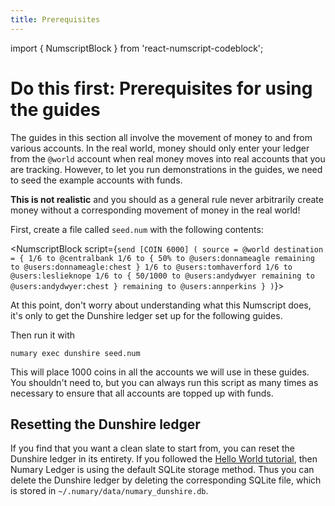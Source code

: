 ```yaml
---
title: Prerequisites
---
```


import { NumscriptBlock } from 'react-numscript-codeblock';

# Do this first: Prerequisites for using the guides

The guides in this section all involve the movement of money to and from various accounts. In the real world, money should only enter your ledger from the `@world` account when real money moves into real accounts that you are tracking. However, to let you run demonstrations in the guides, we need to seed the example accounts with funds.

**This is not realistic** and you should as a general rule never arbitrarily create money without a corresponding movement of money in the real world!

First, create a file called `seed.num` with the following contents:

<NumscriptBlock script={`send [COIN 6000] (
  source = @world
  destination = {
    1/6 to @centralbank
    1/6 to {
      50% to @users:donnameagle
      remaining to @users:donnameagle:chest
    }
    1/6 to @users:tomhaverford
    1/6 to @users:leslieknope
    1/6 to {
      50/1000 to @users:andydwyer
      remaining to @users:andydwyer:chest
    }
    remaining to @users:annperkins
  }
)`}></NumscriptBlock>

At this point, don't worry about understanding what this Numscript does, it's only to get the Dunshire ledger set up for the following guides.

Then run it with

```shell
numary exec dunshire seed.num
```

This will place 1000 coins in all the accounts we will use in these guides. You shouldn't need to, but you can always run this script as many times as necessary to ensure that all accounts are topped up with funds.

## Resetting the Dunshire ledger

If you find that you want a clean slate to start from, you can reset the Dunshire ledger in its entirety. If you followed the [Hello World tutorial](/oss/ledger/get-started/hello-world/), then Numary Ledger is using the default SQLite storage method. Thus you can delete the Dunshire ledger by deleting the corresponding SQLite file, which is stored in `~/.numary/data/numary_dunshire.db`.